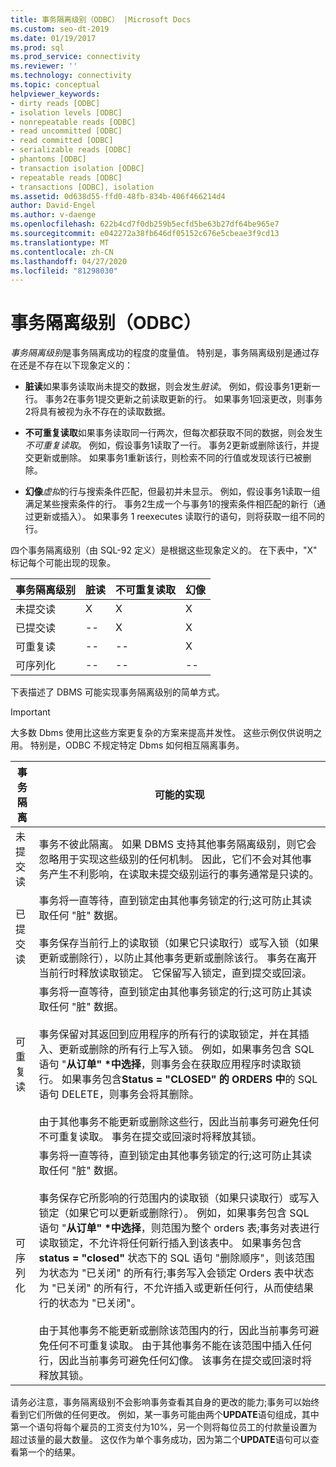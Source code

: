 ```yaml
---
title: 事务隔离级别（ODBC） |Microsoft Docs
ms.custom: seo-dt-2019
ms.date: 01/19/2017
ms.prod: sql
ms.prod_service: connectivity
ms.reviewer: ''
ms.technology: connectivity
ms.topic: conceptual
helpviewer_keywords:
- dirty reads [ODBC]
- isolation levels [ODBC]
- nonrepeatable reads [ODBC]
- read uncommitted [ODBC]
- read committed [ODBC]
- serializable reads [ODBC]
- phantoms [ODBC]
- transaction isolation [ODBC]
- repeatable reads [ODBC]
- transactions [ODBC], isolation
ms.assetid: 0d638d55-ffd0-48fb-834b-406f466214d4
author: David-Engel
ms.author: v-daenge
ms.openlocfilehash: 622b4cd7f0db259b5ecfd5be63b27df64be965e7
ms.sourcegitcommit: e042272a38fb646df05152c676e5cbeae3f9cd13
ms.translationtype: MT
ms.contentlocale: zh-CN
ms.lasthandoff: 04/27/2020
ms.locfileid: "81298030"
---
```

# <a name="transaction-isolation-levels-odbc"></a>事务隔离级别（ODBC）
*事务隔离级别*是事务隔离成功的程度的度量值。 特别是，事务隔离级别是通过存在还是不存在以下现象定义的：  
  
-   **脏读**如果事务读取尚未提交的数据，则会发生*脏读*。 例如，假设事务1更新一行。 事务2在事务1提交更新之前读取更新的行。 如果事务1回滚更改，则事务2将具有被视为永不存在的读取数据。  
  
-   **不可重复读取**如果事务读取同一行两次，但每次都获取不同的数据，则会发生*不可重复读取*。 例如，假设事务1读取了一行。 事务2更新或删除该行，并提交更新或删除。 如果事务1重新该行，则检索不同的行值或发现该行已被删除。  
  
-   **幻像***虚拟*的行与搜索条件匹配，但最初并未显示。 例如，假设事务1读取一组满足某些搜索条件的行。 事务2生成一个与事务1的搜索条件相匹配的新行（通过更新或插入）。 如果事务 1 reexecutes 读取行的语句，则将获取一组不同的行。  
  
 四个事务隔离级别（由 SQL-92 定义）是根据这些现象定义的。 在下表中，"X" 标记每个可能出现的现象。  
  
|事务隔离级别|脏读|不可重复读取|幻像|  
|---------------------------------|-----------------|-------------------------|--------------|  
|未提交读|X|X|X|  
|已提交读|--|X|X|  
|可重复读|--|--|X|  
|可序列化|--|--|--|  
  
 下表描述了 DBMS 可能实现事务隔离级别的简单方式。  
  
> [!IMPORTANT]  
>  大多数 Dbms 使用比这些方案更复杂的方案来提高并发性。 这些示例仅供说明之用。 特别是，ODBC 不规定特定 Dbms 如何相互隔离事务。  
  
|事务隔离|可能的实现|  
|---------------------------|-----------------------------|  
|未提交读|事务不彼此隔离。 如果 DBMS 支持其他事务隔离级别，则它会忽略用于实现这些级别的任何机制。 因此，它们不会对其他事务产生不利影响，在读取未提交级别运行的事务通常是只读的。|  
|已提交读|事务将一直等待，直到锁定由其他事务锁定的行;这可防止其读取任何 "脏" 数据。<br /><br /> 事务保存当前行上的读取锁（如果它只读取行）或写入锁（如果更新或删除行），以防止其他事务更新或删除该行。 事务在离开当前行时释放读取锁定。 它保留写入锁定，直到提交或回滚。|  
|可重复读|事务将一直等待，直到锁定由其他事务锁定的行;这可防止其读取任何 "脏" 数据。<br /><br /> 事务保留对其返回到应用程序的所有行的读取锁定，并在其插入、更新或删除的所有行上写入锁。 例如，如果事务包含 SQL 语句 "**从订单" \*中选择**，则事务会在获取应用程序时读取锁行。 如果事务包含**Status = "CLOSED" 的 ORDERS 中**的 SQL 语句 DELETE，则事务会将其删除。<br /><br /> 由于其他事务不能更新或删除这些行，因此当前事务可避免任何不可重复读取。 事务在提交或回滚时将释放其锁。|  
|可序列化|事务将一直等待，直到锁定由其他事务锁定的行;这可防止其读取任何 "脏" 数据。<br /><br /> 事务保存它所影响的行范围内的读取锁（如果只读取行）或写入锁定（如果它可以更新或删除行）。 例如，如果事务包含 SQL 语句 "**从订单" \*中选择**，则范围为整个 orders 表;事务对表进行读取锁定，不允许将任何新行插入到该表中。 如果事务包含**status = "closed"** 状态下的 SQL 语句 "删除顺序"，则该范围为状态为 "已关闭" 的所有行;事务写入会锁定 Orders 表中状态为 "已关闭" 的所有行，不允许插入或更新任何行，从而使结果行的状态为 "已关闭"。<br /><br /> 由于其他事务不能更新或删除该范围内的行，因此当前事务可避免任何不可重复读取。 由于其他事务不能在该范围中插入任何行，因此当前事务可避免任何幻像。 该事务在提交或回滚时将释放其锁。|  
  
 请务必注意，事务隔离级别不会影响事务查看其自身的更改的能力;事务可以始终看到它们所做的任何更改。 例如，某一事务可能由两个**UPDATE**语句组成，其中第一个语句将每个雇员的工资支付为10%，另一个则将每位员工的付款量设置为超过该量的最大数量。 这仅作为单个事务成功，因为第二个**UPDATE**语句可以查看第一个的结果。
